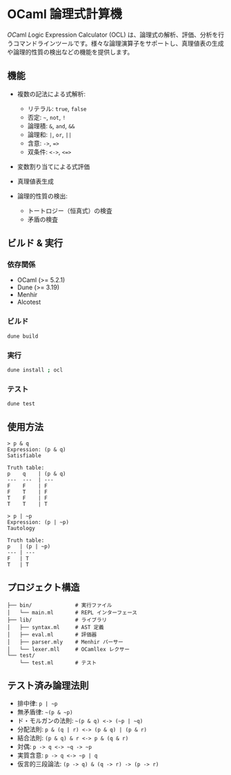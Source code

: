# OCaml 論理式計算機

*OC*aml *L*ogic Expression Calculator (OCL) は、論理式の解析、評価、分析を行うコマンドラインツールです。様々な論理演算子をサポートし、真理値表の生成や論理的性質の検出などの機能を提供します。

## 機能

- 複数の記法による式解析:
  - リテラル: `true`, `false`
  - 否定: `~`, `not`, `!`
  - 論理積: `&`, `and`, `&&`
  - 論理和: `|`, `or`, `||`
  - 含意: `->`, `=>`
  - 双条件: `<->`, `<=>`

- 変数割り当てによる式評価
- 真理値表生成 
- 論理的性質の検出:
  - トートロジー（恒真式）の検査
  - 矛盾の検査

## ビルド & 実行

### 依存関係
- OCaml (>= 5.2.1)
- Dune (>= 3.19)
- Menhir
- Alcotest 

### ビルド
```bash
dune build
```

### 実行
```bash
dune install ; ocl
```

### テスト
```bash
dune test
```

## 使用方法

```
> p & q
Expression: (p & q)
Satisfiable

Truth table:
p    q    | (p & q)
---  ---  | ---
F    F    | F
F    T    | F
T    F    | F
T    T    | T

> p | ~p
Expression: (p | ~p)
Tautology

Truth table:
p   | (p | ~p)
--- | ---
F   | T
T   | T
```

## プロジェクト構造

```
├── bin/              # 実行ファイル
│   └── main.ml       # REPL インターフェース
├── lib/              # ライブラリ
│   ├── syntax.ml     # AST 定義
│   ├── eval.ml       # 評価器
│   ├── parser.mly    # Menhir パーサー
│   └── lexer.mll     # OCamllex レクサー
└── test/ 
    └── test.ml       # テスト
```

## テスト済み論理法則

- 排中律: `p | ~p`
- 無矛盾律: `~(p & ~p)`
- ド・モルガンの法則: `~(p & q) <-> (~p | ~q)`
- 分配法則: `p & (q | r) <-> (p & q) | (p & r)`
- 結合法則: `(p & q) & r <-> p & (q & r)`
- 対偶: `p -> q <-> ~q -> ~p`
- 実質含意: `p -> q <-> ~p | q`
- 仮言的三段論法: `(p -> q) & (q -> r) -> (p -> r)`
